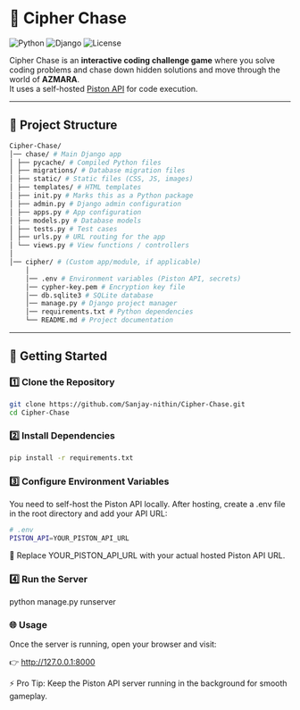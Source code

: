 # 🔐 Cipher Chase

![Python](https://img.shields.io/badge/Python-3.x-blue.svg)
![Django](https://img.shields.io/badge/Django-Framework-green.svg)
![License](https://img.shields.io/badge/License-MIT-yellow.svg)

Cipher Chase is an **interactive coding challenge game** where you solve coding problems and chase down hidden solutions and move through the world of **AZMARA**.  
It uses a self-hosted [Piston API](https://github.com/engineer-man/piston) for code execution.

---

## 📂 Project Structure

```bash
Cipher-Chase/
│── chase/ # Main Django app
│ ├── pycache/ # Compiled Python files
│ ├── migrations/ # Database migration files
│ ├── static/ # Static files (CSS, JS, images)
│ ├── templates/ # HTML templates
│ ├── init.py # Marks this as a Python package
│ ├── admin.py # Django admin configuration
│ ├── apps.py # App configuration
│ ├── models.py # Database models
│ ├── tests.py # Test cases
│ ├── urls.py # URL routing for the app
│ └── views.py # View functions / controllers
│
│── cipher/ # (Custom app/module, if applicable)
    │
    │── .env # Environment variables (Piston API, secrets)
    │── cypher-key.pem # Encryption key file
    │── db.sqlite3 # SQLite database
    │── manage.py # Django project manager
    │── requirements.txt # Python dependencies
    └── README.md # Project documentation
```

---

## 🚀 Getting Started

### 1️⃣ Clone the Repository
```bash
git clone https://github.com/Sanjay-nithin/Cipher-Chase.git
cd Cipher-Chase
```

### 2️⃣ Install Dependencies
```bash
pip install -r requirements.txt
```

### 3️⃣ Configure Environment Variables
You need to self-host the Piston API locally.
After hosting, create a .env file in the root directory and add your API URL:
```bash
# .env
PISTON_API=YOUR_PISTON_API_URL
```
🔄 Replace YOUR_PISTON_API_URL with your actual hosted Piston API URL.

### 4️⃣ Run the Server
python manage.py runserver


### 🌐 Usage

Once the server is running, open your browser and visit:

👉 http://127.0.0.1:8000

⚡ Pro Tip: Keep the Piston API server running in the background for smooth gameplay.

